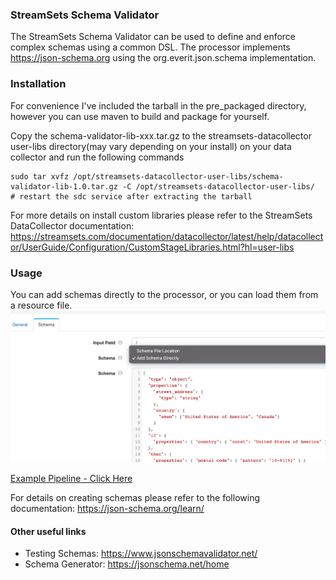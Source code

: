 ### StreamSets Schema Validator
The StreamSets Schema Validator can be used to define and enforce complex schemas using a common DSL. The processor implements https://json-schema.org  using the org.everit.json.schema implementation. 

### Installation 
For convenience I've included the tarball in the pre_packaged directory, however you can use maven to build and package for yourself. 

Copy the schema-validator-lib-xxx.tar.gz to the streamsets-datacollector user-libs directory(may vary depending on your install) on your data collector and run the following commands
```
sudo tar xvfz /opt/streamsets-datacollector-user-libs/schema-validator-lib-1.0.tar.gz -C /opt/streamsets-datacollector-user-libs/
# restart the sdc service after extracting the tarball

```
For more details on install custom libraries please refer to the StreamSets DataCollector documentation: https://streamsets.com/documentation/datacollector/latest/help/datacollector/UserGuide/Configuration/CustomStageLibraries.html?hl=user-libs

### Usage
You can add schemas directly to the processor, or you can load them from a resource file. 
![](etc/schema-validator-ss.png)

[Example Pipeline - Click Here](etc/schema-validator-example-pipeline.json)


For details on creating schemas please refer to the following documentation: 
https://json-schema.org/learn/

#### Other useful links
* Testing Schemas: https://www.jsonschemavalidator.net/
* Schema Generator: https://jsonschema.net/home
